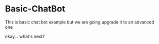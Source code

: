 # Basic-ChatBot
This is basic chat bot example
but we are going upgrade it to an advanced one

okay... what's next?


